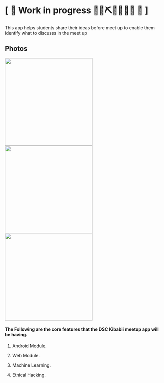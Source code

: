 # \[ 🚧 Work in progress 👷‍♀️⛏👷🔧️👷🔧 🚧 \] 

This app helps students share their ideas before meet up to enable them identify what to discusss in the meet up


## Photos

<img src="https://github.com/jamesnyakush/DSC_KIBABII_UNIVERSITY/blob/core/photos/1.jpeg" width="280"/>   <img src="https://github.com/jamesnyakush/DSC_KIBABII_UNIVERSITY/blob/core/photos/2.jpeg" width="280"/>   <img src="https://github.com/jamesnyakush/DSC_KIBABII_UNIVERSITY/blob/core/photos/3.jpeg" width="280"/>

#### The Following are the core features that the DSC Kibabii meetup app will be having.

  1. Android Module.

  2. Web Module.

  3. Machine Learning.

  4. Ethical Hacking.


  
  
 
